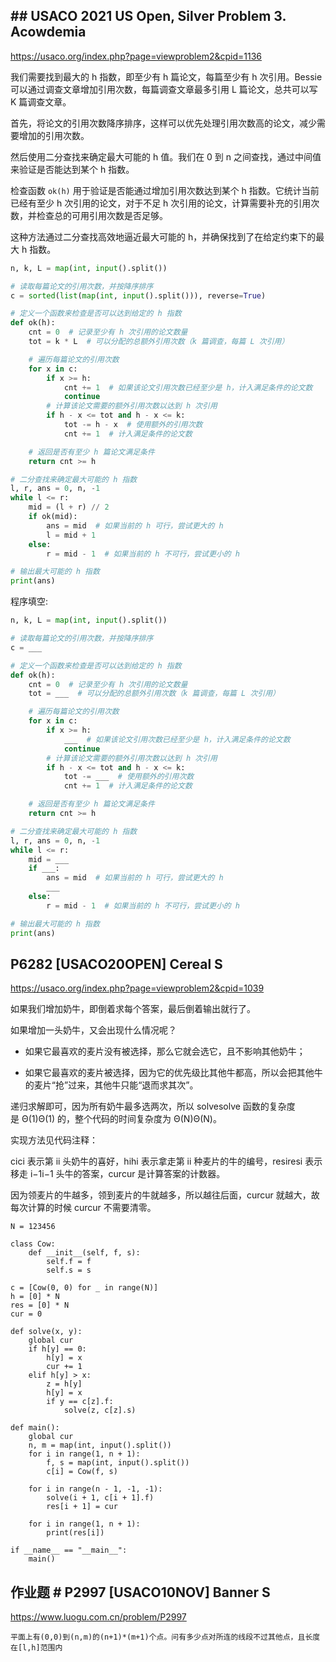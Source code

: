 ## ## USACO 2021 US Open, Silver Problem 3. Acowdemia

https://usaco.org/index.php?page=viewproblem2&cpid=1136

我们需要找到最大的 h 指数，即至少有 h 篇论文，每篇至少有 h 次引用。Bessie 可以通过调查文章增加引用次数，每篇调查文章最多引用 L 篇论文，总共可以写 K 篇调查文章。

首先，将论文的引用次数降序排序，这样可以优先处理引用次数高的论文，减少需要增加的引用次数。

然后使用二分查找来确定最大可能的 h 值。我们在 0 到 n 之间查找，通过中间值来验证是否能达到某个 h 指数。

检查函数 `ok(h)` 用于验证是否能通过增加引用次数达到某个 h 指数。它统计当前已经有至少 h 次引用的论文，对于不足 h 次引用的论文，计算需要补充的引用次数，并检查总的可用引用次数是否足够。

这种方法通过二分查找高效地逼近最大可能的 h，并确保找到了在给定约束下的最大 h 指数。

```py
n, k, L = map(int, input().split())

# 读取每篇论文的引用次数，并按降序排序
c = sorted(list(map(int, input().split())), reverse=True)

# 定义一个函数来检查是否可以达到给定的 h 指数
def ok(h):
    cnt = 0  # 记录至少有 h 次引用的论文数量
    tot = k * L  # 可以分配的总额外引用次数（k 篇调查，每篇 L 次引用）

    # 遍历每篇论文的引用次数
    for x in c:
        if x >= h:
            cnt += 1  # 如果该论文引用次数已经至少是 h，计入满足条件的论文数
            continue
        # 计算该论文需要的额外引用次数以达到 h 次引用
        if h - x <= tot and h - x <= k:
            tot -= h - x  # 使用额外的引用次数
            cnt += 1  # 计入满足条件的论文数

    # 返回是否有至少 h 篇论文满足条件
    return cnt >= h

# 二分查找来确定最大可能的 h 指数
l, r, ans = 0, n, -1
while l <= r:
    mid = (l + r) // 2
    if ok(mid):
        ans = mid  # 如果当前的 h 可行，尝试更大的 h
        l = mid + 1
    else:
        r = mid - 1  # 如果当前的 h 不可行，尝试更小的 h

# 输出最大可能的 h 指数
print(ans)
```

程序填空:

```py
n, k, L = map(int, input().split())

# 读取每篇论文的引用次数，并按降序排序
c = ___

# 定义一个函数来检查是否可以达到给定的 h 指数
def ok(h):
    cnt = 0  # 记录至少有 h 次引用的论文数量
    tot = ___  # 可以分配的总额外引用次数（k 篇调查，每篇 L 次引用）

    # 遍历每篇论文的引用次数
    for x in c:
        if x >= h:
            ___  # 如果该论文引用次数已经至少是 h，计入满足条件的论文数
            continue
        # 计算该论文需要的额外引用次数以达到 h 次引用
        if h - x <= tot and h - x <= k:
            tot -= ___  # 使用额外的引用次数
            cnt += 1  # 计入满足条件的论文数

    # 返回是否有至少 h 篇论文满足条件
    return cnt >= h

# 二分查找来确定最大可能的 h 指数
l, r, ans = 0, n, -1
while l <= r:
    mid = ___
    if ___:
        ans = mid  # 如果当前的 h 可行，尝试更大的 h
        ___
    else:
        r = mid - 1  # 如果当前的 h 不可行，尝试更小的 h

# 输出最大可能的 h 指数
print(ans)
```

## P6282 [USACO20OPEN] Cereal S

https://usaco.org/index.php?page=viewproblem2&cpid=1039

如果我们增加奶牛，即倒着求每个答案，最后倒着输出就行了。

如果增加一头奶牛，又会出现什么情况呢？

- 如果它最喜欢的麦片没有被选择，那么它就会选它，且不影响其他奶牛；
    
- 如果它最喜欢的麦片被选择，因为它的优先级比其他牛都高，所以会把其他牛的麦片“抢”过来，其他牛只能“退而求其次”。
    

递归求解即可，因为所有奶牛最多选两次，所以 solvesolve 函数的复杂度是 Θ(1)Θ(1) 的，整个代码的时间复杂度为 Θ(N)Θ(N)。

实现方法见代码注释：

cici​ 表示第 ii 头奶牛的喜好，hihi​ 表示拿走第 ii 种麦片的牛的编号，resiresi​ 表示移走 i−1i−1 头牛的答案，curcur 是计算答案的计数器。

因为领麦片的牛越多，领到麦片的牛就越多，所以越往后面，curcur 就越大，故每次计算的时候 curcur 不需要清零。

```
N = 123456

class Cow:
    def __init__(self, f, s):
        self.f = f
        self.s = s

c = [Cow(0, 0) for _ in range(N)]
h = [0] * N
res = [0] * N
cur = 0

def solve(x, y):
    global cur
    if h[y] == 0:
        h[y] = x
        cur += 1
    elif h[y] > x:
        z = h[y]
        h[y] = x
        if y == c[z].f:
            solve(z, c[z].s)

def main():
    global cur
    n, m = map(int, input().split())
    for i in range(1, n + 1):
        f, s = map(int, input().split())
        c[i] = Cow(f, s)
    
    for i in range(n - 1, -1, -1):
        solve(i + 1, c[i + 1].f)
        res[i + 1] = cur
    
    for i in range(1, n + 1):
        print(res[i])

if __name__ == "__main__":
    main()

```

## 作业题 # P2997 [USACO10NOV] Banner S

https://www.luogu.com.cn/problem/P2997

```
平面上有(0,0)到(n,m)的(n+1)*(m+1)个点。问有多少点对所连的线段不过其他点，且长度在[l,h]范围内
```

